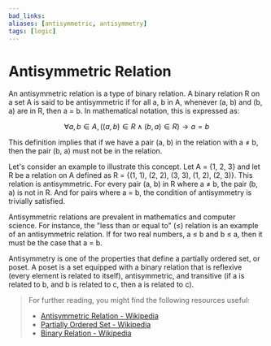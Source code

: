 ```yaml
---
bad_links: 
aliases: [antisymmetric, antisymmetry]
tags: [logic]
---
```

# Antisymmetric Relation

An antisymmetric relation is a type of binary relation. A binary relation R on a set A is said to be antisymmetric if for all a, b in A, whenever (a, b) and (b, a) are in R, then a = b. In mathematical notation, this is expressed as:

$$
\forall a, b \in A, ((a, b) \in R \land (b, a) \in R) \rightarrow a = b
$$

This definition implies that if we have a pair (a, b) in the relation with a ≠ b, then the pair (b, a) must not be in the relation.

Let's consider an example to illustrate this concept. Let A = {1, 2, 3} and let R be a relation on A defined as R = {(1, 1), (2, 2), (3, 3), (1, 2), (2, 3)}. This relation is antisymmetric. For every pair (a, b) in R where a ≠ b, the pair (b, a) is not in R. And for pairs where a = b, the condition of antisymmetry is trivially satisfied.

Antisymmetric relations are prevalent in mathematics and computer science. For instance, the "less than or equal to" (≤) relation is an example of an antisymmetric relation. If for two real numbers, a ≤ b and b ≤ a, then it must be the case that a = b.

Antisymmetry is one of the properties that define a partially ordered set, or poset. A poset is a set equipped with a binary relation that is reflexive (every element is related to itself), antisymmetric, and transitive (if a is related to b, and b is related to c, then a is related to c).

> For further reading, you might find the following resources useful:
> - [Antisymmetric Relation - Wikipedia](https://www.google.com/search?q=Antisymmetric+Relation+Wikipedia)
> - [Partially Ordered Set - Wikipedia](https://www.google.com/search?q=Partially+Ordered+Set+Wikipedia)
> - [Binary Relation - Wikipedia](https://www.google.com/search?q=Binary+Relation+Wikipedia)